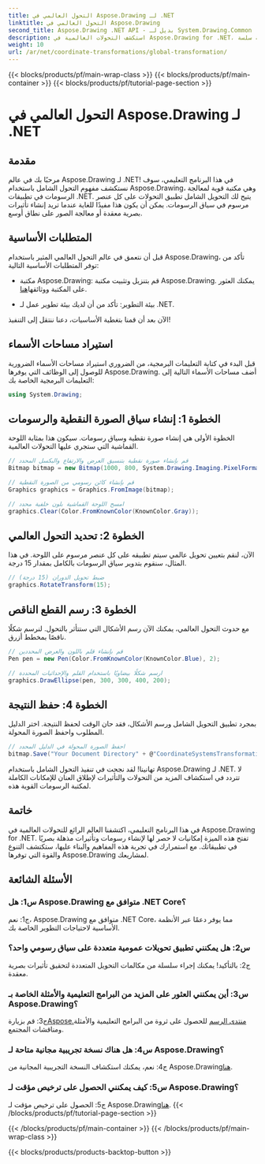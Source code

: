 ```yaml
---
title: التحول العالمي في Aspose.Drawing لـ .NET
linktitle: التحول العالمي في Aspose.Drawing
second_title: Aspose.Drawing .NET API - بديل لـ System.Drawing.Common
description: استكشف التحولات العالمية في Aspose.Drawing for .NET، مما يؤدي إلى إنشاء رسومات مذهلة بسهولة. اتبع دليلنا خطوة بخطوة للحصول على تجربة سلسة.
weight: 10
url: /ar/net/coordinate-transformations/global-transformation/
---
```


{{< blocks/products/pf/main-wrap-class >}}
{{< blocks/products/pf/main-container >}}
{{< blocks/products/pf/tutorial-page-section >}}

# التحول العالمي في Aspose.Drawing لـ .NET

## مقدمة

مرحبًا بك في عالم Aspose.Drawing لـ .NET! في هذا البرنامج التعليمي، سوف نستكشف مفهوم التحول الشامل باستخدام Aspose.Drawing، وهي مكتبة قوية لمعالجة الرسومات في تطبيقات .NET. يتيح لك التحويل الشامل تطبيق التحولات على كل عنصر مرسوم في سياق الرسومات. يمكن أن يكون هذا مفيدًا للغاية عندما تريد إنشاء تأثيرات بصرية معقدة أو معالجة الصور على نطاق أوسع.

## المتطلبات الأساسية

قبل أن نتعمق في عالم التحول العالمي المثير باستخدام Aspose.Drawing، تأكد من توفر المتطلبات الأساسية التالية:

-  مكتبة Aspose.Drawing: قم بتنزيل وتثبيت مكتبة Aspose.Drawing. يمكنك العثور على المكتبة ووثائقها[هنا](https://reference.aspose.com/drawing/net/).

- بيئة التطوير: تأكد من أن لديك بيئة تطوير عمل لـ .NET.

الآن بعد أن قمنا بتغطية الأساسيات، دعنا ننتقل إلى التنفيذ!

## استيراد مساحات الأسماء

قبل البدء في كتابة التعليمات البرمجية، من الضروري استيراد مساحات الأسماء الضرورية للوصول إلى الوظائف التي يوفرها Aspose.Drawing. أضف مساحات الأسماء التالية إلى التعليمات البرمجية الخاصة بك:

```csharp
using System.Drawing;
```

## الخطوة 1: إنشاء سياق الصورة النقطية والرسومات

الخطوة الأولى هي إنشاء صورة نقطية وسياق رسومات. سيكون هذا بمثابة اللوحة القماشية التي ستجري عليها التحولات العالمية.

```csharp
// قم بإنشاء صورة نقطية بتنسيق العرض والارتفاع والبكسل المحدد
Bitmap bitmap = new Bitmap(1000, 800, System.Drawing.Imaging.PixelFormat.Format32bppPArgb);

// قم بإنشاء كائن رسومي من الصورة النقطية
Graphics graphics = Graphics.FromImage(bitmap);

// امسح اللوحة القماشية بلون خلفية محدد
graphics.Clear(Color.FromKnownColor(KnownColor.Gray));
```

## الخطوة 2: تحديد التحول العالمي

الآن، لنقم بتعيين تحويل عالمي سيتم تطبيقه على كل عنصر مرسوم على اللوحة. في هذا المثال، سنقوم بتدوير سياق الرسومات بالكامل بمقدار 15 درجة.

```csharp
// ضبط تحويل الدوران (15 درجة)
graphics.RotateTransform(15);
```

## الخطوة 3: رسم القطع الناقص

مع حدوث التحول العالمي، يمكنك الآن رسم الأشكال التي ستتأثر بالتحول. لنرسم شكلًا ناقصًا بمخطط أزرق.

```csharp
// قم بإنشاء قلم باللون والعرض المحددين
Pen pen = new Pen(Color.FromKnownColor(KnownColor.Blue), 2);

// ارسم شكلًا بيضاويًا باستخدام القلم والإحداثيات المحددة
graphics.DrawEllipse(pen, 300, 300, 400, 200);
```

## الخطوة 4: حفظ النتيجة

بمجرد تطبيق التحويل الشامل ورسم الأشكال، فقد حان الوقت لحفظ النتيجة. اختر الدليل المطلوب واحفظ الصورة المحولة.

```csharp
// احفظ الصورة المحولة في الدليل المحدد
bitmap.Save("Your Document Directory" + @"CoordinateSystemsTransformations\GlobalTransformation_out.png");
```

تهانينا! لقد نجحت في تنفيذ التحول الشامل باستخدام Aspose.Drawing لـ .NET. لا تتردد في استكشاف المزيد من التحولات والتأثيرات لإطلاق العنان للإمكانات الكاملة لمكتبة الرسومات القوية هذه.

## خاتمة

في هذا البرنامج التعليمي، اكتشفنا العالم الرائع للتحولات العالمية في Aspose.Drawing for .NET. تفتح هذه الميزة إمكانيات لا حصر لها لإنشاء رسومات وتأثيرات مذهلة بصريًا في تطبيقاتك. مع استمرارك في تجربة هذه المفاهيم والبناء عليها، ستكتشف التنوع والقوة التي توفرها Aspose.Drawing لمشاريعك.

## الأسئلة الشائعة

### س1: هل Aspose.Drawing متوافق مع .NET Core؟

ج1: نعم، Aspose.Drawing متوافق مع .NET Core، مما يوفر دعمًا عبر الأنظمة الأساسية لاحتياجات التطوير الخاصة بك.

### س2: هل يمكنني تطبيق تحويلات عمومية متعددة على سياق رسومي واحد؟

ج2: بالتأكيد! يمكنك إجراء سلسلة من مكالمات التحويل المتعددة لتحقيق تأثيرات بصرية معقدة.

### س3: أين يمكنني العثور على المزيد من البرامج التعليمية والأمثلة الخاصة بـ Aspose.Drawing؟

 ج3: قم بزيارة[Aspose.منتدى الرسم](https://forum.aspose.com/c/diagram/17) للحصول على ثروة من البرامج التعليمية والأمثلة ومناقشات المجتمع.

### س4: هل هناك نسخة تجريبية مجانية متاحة لـ Aspose.Drawing؟

ج4: نعم، يمكنك استكشاف النسخة التجريبية المجانية من Aspose.Drawing[هنا](https://releases.aspose.com/).

### س5: كيف يمكنني الحصول على ترخيص مؤقت لـ Aspose.Drawing؟

 ج5: الحصول على ترخيص مؤقت لـ Aspose.Drawing[هنا](https://purchase.aspose.com/temporary-license/).
{{< /blocks/products/pf/tutorial-page-section >}}

{{< /blocks/products/pf/main-container >}}
{{< /blocks/products/pf/main-wrap-class >}}

{{< blocks/products/products-backtop-button >}}
